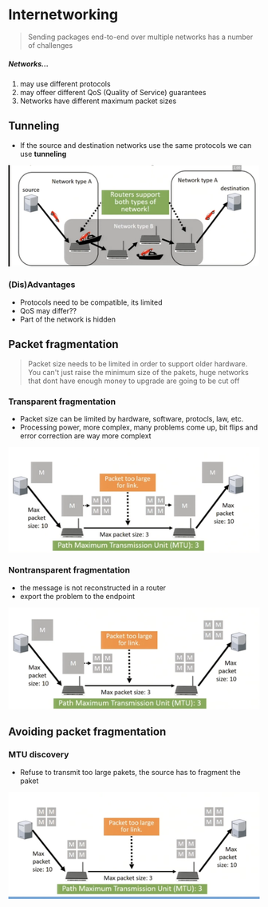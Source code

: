 # Internetworking

> Sending packages end-to-end over multiple networks has a number of challenges

##### Networks...
1. may use different protocols
2. may offeer different QoS (Quality of Service) guarantees
3. Networks have different maximum packet sizes

## Tunneling
* If the source and destination networks use the same protocols we can use **tunneling**

<img src='tunneling_diagram.png'>

### (Dis)Advantages
* Protocols need to be compatible, its limited
* QoS may differ??
* Part of the network is hidden

## Packet fragmentation
> Packet size needs to be limited in order to support older hardware. You can't just raise the minimum size of the pakets, huge networks that dont have enough money to upgrade are going to be cut off

### Transparent fragmentation
* Packet size can be limited by hardware, software, protocls, law, etc.
* Processing power, more complex, many problems come up, bit flips and error correction are way more complext

<img src='packet_fragmentation.png'>

### Nontransparent fragmentation
* the message is not reconstructed in a router
* export the problem to the endpoint
<img src='nontransparent_packet_fragmentation.png'>

## Avoiding packet fragmentation
### MTU discovery
* Refuse to transmit too large pakets, the source has to fragment the paket
<img src='mtu_discovery.png'>

